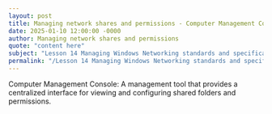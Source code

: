 ```yaml
---
layout: post
title: Managing network shares and permissions - Computer Management Console
date: 2025-01-10 12:00:00 -0000
author: Managing network shares and permissions
quote: "content here"
subject: "Lesson 14 Managing Windows Networking standards and specifications"
permalink: "/Lesson 14 Managing Windows Networking standards and specifications/Managing network shares and permissions/Managing network shares and permissions - Computer Management Console"
---
```


Computer Management Console: A management tool that provides a centralized interface for viewing and configuring shared folders and permissions.
